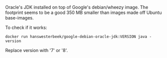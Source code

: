 Oracle's JDK installed on top of Google's debian/wheezy image. The footprint seems to be a good 350 MB smaller than images made off Ubuntu base-images.

To check if it works:

`docker run hanswesterbeek/google-debian-oracle-jdk:VERSION java -version`

Replace version with '7' or '8'.